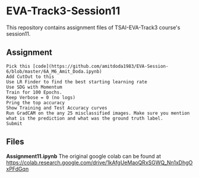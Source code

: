# EVA-Track3-Session11
This repository contains assignment files of TSAI-EVA-Track3 course's session11.

## Assignment

    Pick this [code](https://github.com/amitdoda1983/EVA-Session-6/blob/master/6A_M6_Amit_Doda.ipynb) 
    Add CutOut to this
    Use LR Finder to find the best starting learning rate
    Use SDG with Momentum
    Train for 100 Epochs. 
    Keep Verbose = 0 (no logs)
    Pring the top accuracy
    Show Training and Test Accuracy curves
    Run GradCAM on the any 25 misclassified images. Make sure you mention what is the prediction and what was the ground truth label.
    Submit


## Files

**Assignment11.ipynb**
The original google colab can be found at https://colab.research.google.com/drive/1kAfgUeMaoQRxSGWQ_Nn1xDhgOxPFdGqn
